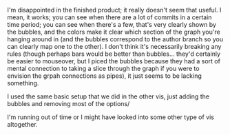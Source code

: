 I'm disappointed in the finished product; it really doesn't seem that useful.  I mean, it works; you can see when there are a lot of commits in a certain time period; you can see when there's a few, that's very clearly shown by the bubbles, and the colors make it clear which section of the graph you're hanging around in (and the bubbles correspond to the author branch so you can clearly map one to the other).  I don't think it's necessarily breaking any rules (though perhaps bars would be better than bubbles... they'd certainly be easier to mouseover, but I piced the bubbles because they had a sort of mental connection to taking a slice through the graph if you were to envision the grpah connections as pipes), it just seems to be lacking something.  

I used the same basic setup that we did in the other vis, just adding the bubbles and removing most of the options/

I'm running out of time or I might have looked into some other type of vis altogether. 



